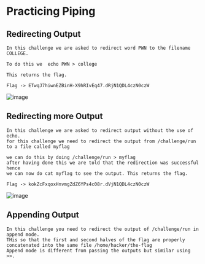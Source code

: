 # Practicing Piping

## Redirecting Output
```
In this challenge we are asked to redirect word PWN to the filename COLLEGE.

To do this we  echo PWN > college

This returns the flag.

Flag -> ETwqJ7hiwnEZBinH-X9hRIvEq47.dRjN1QDL4czN0czW
```
![image](https://github.com/user-attachments/assets/5a5358bb-7304-4902-aa8b-95df677e7f83)

## Redirecting more Output
```
In this challenge we are asked to redirect output without the use of echo.
for this challenge we need to redirect the output from /challenge/run to a file called myflag

we can do this by doing /challenge/run > myflag
after having done this we are told that the redirection was successful hence
we can now do cat myflag to see the output. This returns the flag.

Flag -> kokZcFxqoxHnvmgZdZ6YPs4c08r.dVjN1QDL4czN0czW
```
![image](https://github.com/user-attachments/assets/6b0e248f-a4d0-4a20-8cdf-200fbcde9720)

## Appending Output
```
In this challenge you need to redirect the output of /challenge/run in append mode.
THis so that the first and second halves of the flag are properly concatenated into the same file /home/hacker/the-flag
Append mode is different from passing the outputs but similar using >>.

```

